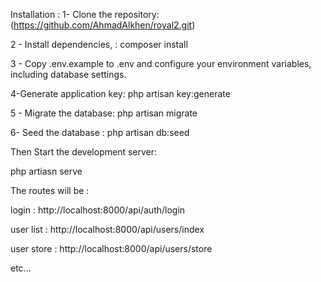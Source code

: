 Installation :
1- Clone the repository:
(https://github.com/AhmadAlkhen/royal2.git)

2 - Install dependencies, :
composer install

3 - Copy .env.example to .env and configure your environment variables, including database settings.

4-Generate application key:
php artisan key:generate

5 - Migrate the database:
php artisan migrate

6- Seed the database :
php artisan db:seed

Then Start the development server:

php artiasn serve

The routes will be :

login : http://localhost:8000/api/auth/login

user list : http://localhost:8000/api/users/index

user store : http://localhost:8000/api/users/store

etc...
